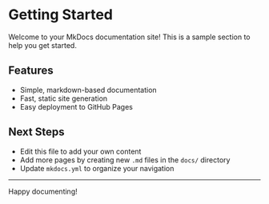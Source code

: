 # Getting Started

Welcome to your MkDocs documentation site! This is a sample section to help you get started.

## Features
- Simple, markdown-based documentation
- Fast, static site generation
- Easy deployment to GitHub Pages

## Next Steps
- Edit this file to add your own content
- Add more pages by creating new `.md` files in the `docs/` directory
- Update `mkdocs.yml` to organize your navigation

---

Happy documenting!
